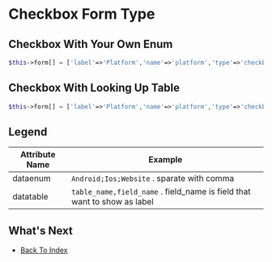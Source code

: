 # Checkbox Form Type

## Checkbox With Your Own Enum
```php
$this->form[] = ['label'=>'Platform','name'=>'platform','type'=>'checkbox','dataenum'=>'Android;IOS;Website'];
```

## Checkbox With Looking Up Table
```php
$this->form[] = ['label'=>'Platform','name'=>'platform','type'=>'checkbox','datatable'=>'platform,name'];
```

## Legend
| Attribute Name | Example |
| -------------- | ------- |
| dataenum | `Android;Ios;Website` . sparate with comma |
| datatable | `table_name,field_name` . field_name is field that want to show as label |

## What's Next
- [Back To Index](./index.md)
